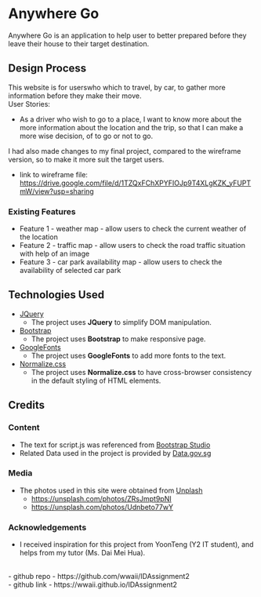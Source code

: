 # Anywhere Go
Anywhere Go is an application to help user to better prepared before they leave their house to their target destination.  

## Design Process
This website is for userswho which to travel, by car, to gather more information before they make their move.<br />
User Stories:
- As a driver who wish to go to a place, I want to know more about the more information about the location and the trip, so that I can make a more wise decision, of to go or not to go.

I had also made changes to my final project, compared to the wireframe version, so to make it more suit the target users. 
- link to wireframe file: https://drive.google.com/file/d/1TZQxFChXPYFIOJp9T4XLgKZK_yFUPTmW/view?usp=sharing
### Existing Features
- Feature 1 - weather map - allow users to check the current weather of the location
- Feature 2 - traffic map - allow users to check the road traffic situation with help of an image
- Feature 3 - car park availability map - allow users to check the availability of selected car park

## Technologies Used
- [JQuery](https://jquery.com)
    - The project uses **JQuery** to simplify DOM manipulation.
- [Bootstrap](https://getbootstrap.com)
    - The project uses **Bootstrap** to make responsive page.
- [GoogleFonts](https://fonts.google.com)
    - The project uses **GoogleFonts** to add more fonts to the text.
- [Normalize.css](https://necolas.github.io/normalize.css)
    - The project uses **Normalize.css** to have cross-browser consistency in the default styling of HTML elements.
    
## Credits
### Content
- The text for script.js was referenced from [Bootstrap Studio](https://bootstrapstudio.io)
- Related Data used in the project is provided by [Data.gov.sg](https://data.gov.sg)
### Media
- The photos used in this site were obtained from [Unplash](https://unsplash.com)
  - https://unsplash.com/photos/ZRsJmpt9pNI
  - https://unsplash.com/photos/Udnbeto77wY
### Acknowledgements
- I received inspiration for this project from YoonTeng (Y2 IT student), and helps from my tutor (Ms. Dai Mei Hua).
<br />
- github repo - https://github.com/wwaii/IDAssignment2<br />
- github link - https://wwaii.github.io/IDAssignment2

